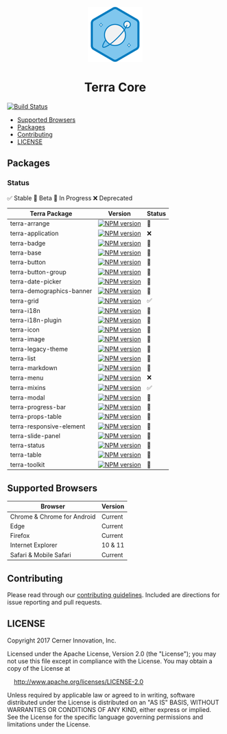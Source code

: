 <!-- Logo -->
<p align="center">
  <img height="128" width="128" src="https://github.com/cerner/terra-core/raw/master/terra.png">
</p>

<!-- Name -->
<h1 align="center">
  Terra Core
</h1>

[![Build Status](https://travis-ci.org/cerner/terra-core.svg?branch=master)](https://travis-ci.org/cerner/terra-core)

- [Supported Browsers](#supported-browsers)
- [Packages](#packages)
- [Contributing](#contributing)
- [LICENSE](#license)

## Packages

### Status
:white_check_mark: Stable
:large_orange_diamond: Beta
:construction: In Progress
:x: Deprecated


| Terra Package      | Version | Status |
|--------------------|---------|--------|
| terra-arrange       | [![NPM version](http://img.shields.io/npm/v/terra-arrange.svg)](https://www.npmjs.org/package/terra-arrange) | :large_orange_diamond: |
| terra-application  | [![NPM version](http://img.shields.io/npm/v/terra-application.svg)](https://www.npmjs.org/package/terra-application) | :x: |
| terra-badge       | [![NPM version](http://img.shields.io/npm/v/terra-badge.svg)](https://www.npmjs.org/package/terra-badge) | :large_orange_diamond: |
| terra-base       | [![NPM version](http://img.shields.io/npm/v/terra-base.svg)](https://www.npmjs.org/package/terra-base) | :large_orange_diamond: |
| terra-button       | [![NPM version](http://img.shields.io/npm/v/terra-button.svg)](https://www.npmjs.org/package/terra-button) | :large_orange_diamond: |
| terra-button-group       | [![NPM version](http://img.shields.io/npm/v/terra-button-group.svg)](https://www.npmjs.org/package/terra-button-group) | :large_orange_diamond: |
| terra-date-picker       | [![NPM version](http://img.shields.io/npm/v/terra-date-picker.svg)](https://www.npmjs.org/package/terra-date-picker) | :large_orange_diamond: |
| terra-demographics-banner | [![NPM version](http://img.shields.io/npm/v/terra-demographics-banner.svg)](https://www.npmjs.org/package/terra-demographics-banner) | :large_orange_diamond: |
| terra-grid         | [![NPM version](http://img.shields.io/npm/v/terra-grid.svg)](https://www.npmjs.org/package/terra-grid) | :white_check_mark: |
| terra-i18n         | [![NPM version](http://img.shields.io/npm/v/terra-i18n.svg)](https://www.npmjs.org/package/terra-i18n) | :large_orange_diamond: |
| terra-i18n-plugin         | [![NPM version](http://img.shields.io/npm/v/terra-i18n-plugin.svg)](https://www.npmjs.org/package/terra-i18n-plugin) | :large_orange_diamond: |
| terra-icon         | [![NPM version](http://img.shields.io/npm/v/terra-icon.svg)](https://www.npmjs.org/package/terra-icon) | :large_orange_diamond: |
| terra-image         | [![NPM version](http://img.shields.io/npm/v/terra-image.svg)](https://www.npmjs.org/package/terra-image) | :large_orange_diamond: |
| terra-legacy-theme | [![NPM version](http://img.shields.io/npm/v/terra-legacy-theme.svg)](https://www.npmjs.org/package/terra-legacy-theme) | :large_orange_diamond: |
| terra-list | [![NPM version](http://img.shields.io/npm/v/terra-list.svg)](https://www.npmjs.org/package/terra-list) | :large_orange_diamond: |
| terra-markdown     | [![NPM version](http://img.shields.io/npm/v/terra-markdown.svg)](https://www.npmjs.org/package/terra-markdown) | :large_orange_diamond: |
| terra-menu         | [![NPM version](http://img.shields.io/npm/v/terra-menu.svg)](https://www.npmjs.org/package/terra-menu) | :x: |
| terra-mixins       | [![NPM version](http://img.shields.io/npm/v/terra-mixins.svg)](https://www.npmjs.org/package/terra-mixins) | :white_check_mark: |
| terra-modal      | [![NPM version](http://img.shields.io/npm/v/terra-modal.svg)](https://www.npmjs.org/package/terra-modal) | :large_orange_diamond: |
| terra-progress-bar      | [![NPM version](http://img.shields.io/npm/v/terra-progress-bar.svg)](https://www.npmjs.org/package/terra-progress-bar) | :large_orange_diamond: |
| terra-props-table  | [![NPM version](http://img.shields.io/npm/v/terra-props-table.svg)](https://www.npmjs.org/package/terra-props-table) | :large_orange_diamond: |
| terra-responsive-element | [![NPM version](http://img.shields.io/npm/v/terra-responsive-element.svg)](https://www.npmjs.org/package/terra-responsive-element) | :large_orange_diamond: |
| terra-slide-panel | [![NPM version](http://img.shields.io/npm/v/terra-slide-panel.svg)](https://www.npmjs.org/package/terra-slide-panel) | :large_orange_diamond: |
| terra-status      | [![NPM version](http://img.shields.io/npm/v/terra-status.svg)](https://www.npmjs.org/package/terra-status) | :large_orange_diamond: |
| terra-table        | [![NPM version](http://img.shields.io/npm/v/terra-table.svg)](https://www.npmjs.org/package/terra-table) | :large_orange_diamond: |
| terra-toolkit      | [![NPM version](http://img.shields.io/npm/v/terra-toolkit.svg)](https://www.npmjs.org/package/terra-toolkit) | :large_orange_diamond: |

## Supported Browsers

| Browser                     | Version |
|-----------------------------|---------|
| Chrome & Chrome for Android | Current |
| Edge                        | Current |
| Firefox                     | Current |
| Internet Explorer           | 10 & 11 |
| Safari & Mobile Safari      | Current |

## Contributing

Please read through our [contributing guidelines](CONTRIBUTING.md). Included are directions for issue reporting and pull requests.

## LICENSE

Copyright 2017 Cerner Innovation, Inc.

Licensed under the Apache License, Version 2.0 (the "License"); you may not use this file except in compliance with the License. You may obtain a copy of the License at

&nbsp;&nbsp;&nbsp;&nbsp;http://www.apache.org/licenses/LICENSE-2.0

Unless required by applicable law or agreed to in writing, software distributed under the License is distributed on an "AS IS" BASIS, WITHOUT WARRANTIES OR CONDITIONS OF ANY KIND, either express or implied. See the License for the specific language governing permissions and limitations under the License.

